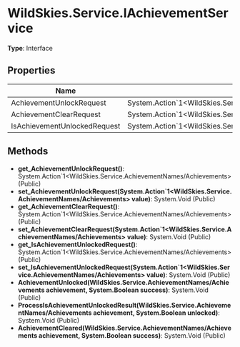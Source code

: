 ﻿# WildSkies.Service.IAchievementService

**Type**: Interface

## Properties

| Name | Type | Access |
|------|------|--------|
| AchievementUnlockRequest | System.Action`1<WildSkies.Service.AchievementNames/Achievements> | Public |
| AchievementClearRequest | System.Action`1<WildSkies.Service.AchievementNames/Achievements> | Public |
| IsAchievementUnlockedRequest | System.Action`1<WildSkies.Service.AchievementNames/Achievements> | Public |

## Methods

- **get_AchievementUnlockRequest()**: System.Action`1<WildSkies.Service.AchievementNames/Achievements> (Public)
- **set_AchievementUnlockRequest(System.Action`1<WildSkies.Service.AchievementNames/Achievements> value)**: System.Void (Public)
- **get_AchievementClearRequest()**: System.Action`1<WildSkies.Service.AchievementNames/Achievements> (Public)
- **set_AchievementClearRequest(System.Action`1<WildSkies.Service.AchievementNames/Achievements> value)**: System.Void (Public)
- **get_IsAchievementUnlockedRequest()**: System.Action`1<WildSkies.Service.AchievementNames/Achievements> (Public)
- **set_IsAchievementUnlockedRequest(System.Action`1<WildSkies.Service.AchievementNames/Achievements> value)**: System.Void (Public)
- **AchievementUnlocked(WildSkies.Service.AchievementNames/Achievements achievement, System.Boolean success)**: System.Void (Public)
- **ProcessIsAchievementUnlockedResult(WildSkies.Service.AchievementNames/Achievements achievement, System.Boolean unlocked)**: System.Void (Public)
- **AchievementCleared(WildSkies.Service.AchievementNames/Achievements achievement, System.Boolean success)**: System.Void (Public)

